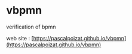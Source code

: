 # vbpmn
verification of bpmn

web site : [https://pascalpoizat.github.io/vbpmn](https://pascalpoizat.github.io/vbpmn)
